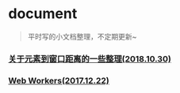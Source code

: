 # document
> 平时写的小文档整理，不定期更新~


### [关于元素到窗口距离的一些整理(2018.10.30)][1]

### [Web Workers(2017.12.22)][2]

 
 [1]: https://github.com/includeios/document/issues/1
 [2]: https://github.com/includeios/document/issues/2
